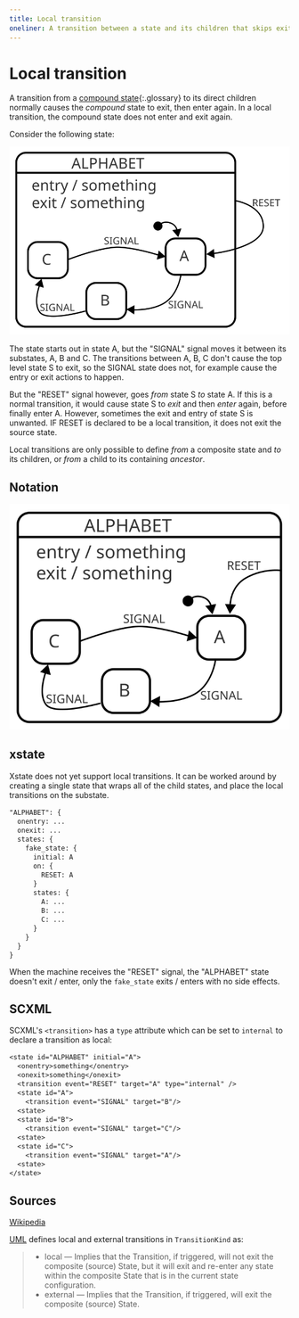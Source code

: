 ```yaml
---
title: Local transition
oneliner: A transition between a state and its children that skips exiting or entering the state in question
---
```


# Local transition

A transition from a [compound state](compound-state.html){:.glossary} to its direct children normally causes the _compound_ state to exit, then enter again.  In a local transition, the compound state does not enter and exit again.

Consider the following state:

![A state S with entry and exit actions, three substates A, B, C and a transition from the state to a substate](external-transition.svg)

The state starts out in state A, but the "SIGNAL" signal moves it between its substates, A, B and C.  The transitions between A, B, C don't cause the top level state S to exit, so the SIGNAL state does not, for example cause the entry or exit actions to happen.

But the "RESET" signal however, goes _from_ state S _to_ state A.  If this is a normal transition, it would cause state S to _exit_ and then _enter_ again, before finally enter A.  However, sometimes the exit and entry of state S is unwanted.  IF RESET is declared to be a local transition, it does not exit the source state.

Local transitions are only possible to define _from_ a composite state and _to_ its children, or _from_ a child to its containing _ancestor_.

## Notation

![A state S with entry and exit actions, three substates A, B, C and a local transition from the state to a substate](local-transition.svg)


## xstate

Xstate does not yet support local transitions.  It can be worked around by creating a single state that wraps all of the child states, and place the local transitions on the substate.

```
"ALPHABET": {
  onentry: ...
  onexit: ...
  states: {
    fake_state: {
      initial: A
      on: {
        RESET: A
      }
      states: {
        A: ...
        B: ...
        C: ...
      }
    }
  }
}
```

When the machine receives the "RESET" signal, the "ALPHABET" state doesn't exit / enter, only the `fake_state` exits / enters with no side effects.

## SCXML

SCXML's `<transition>` has a `type` attribute which can be set to `internal` to declare a transition as local:

```
<state id="ALPHABET" initial="A">
  <onentry>something</onentry>
  <onexit>something</onexit>
  <transition event="RESET" target="A" type="internal" />
  <state id="A">
    <transition event="SIGNAL" target="B"/>
  <state>
  <state id="B">
    <transition event="SIGNAL" target="C"/>
  <state>
  <state id="C">
    <transition event="SIGNAL" target="A"/>
  <state>
</state>
```

## Sources

[Wikipedia](https://en.wikipedia.org/wiki/UML_state_machine#Local_versus_external_transitions)

[UML](http://www.omg.org/spec/UML/) defines local and external transitions in `TransitionKind` as:

> * local — Implies that the Transition, if triggered, will not exit the composite (source) State, but it will exit and re-enter
any state within the composite State that is in the current state configuration.
> * external — Implies that the Transition, if triggered, will exit the composite (source) State.
